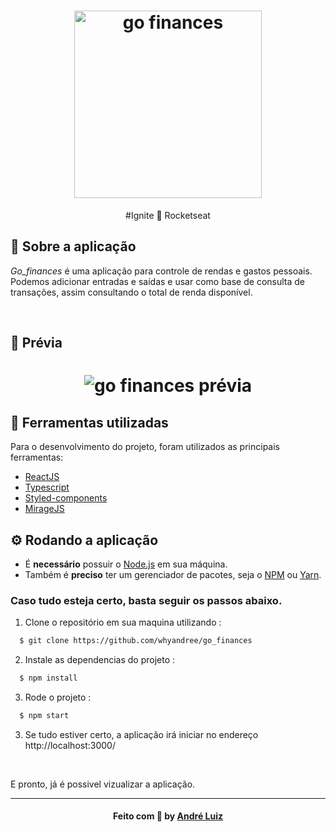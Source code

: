 <h1 align="center">
  <img src="https://github.com/whyandree/go_finances/blob/master/src/assets/logo.svg" alt="go finances" width="300px"/>
</h1>

<p align="center">
  #Ignite 🚀 Rocketseat
</p>

<h2>
  📃 Sobre a aplicação
</h2>

<i>Go_finances</i> é uma aplicação para controle de rendas e gastos pessoais. Podemos adicionar entradas e
saídas e usar como base de consulta de transações, assim consultando o total de renda disponível.

<br/>

<h2>📼 Prévia</h2>
<h1 align="center">
  <img src="https://github.com/whyandree/go_finances/blob/master/public/preview/gofinances_preview.gif" alt="go finances prévia"/>
</h1>


<h2>🔧 Ferramentas utilizadas</h2>
Para o desenvolvimento do projeto, foram utilizados as principais ferramentas:
<ul>
  <li><a href="https://pt-br.reactjs.org/">ReactJS</a></li>
  <li><a href="https://www.typescriptlang.org/">Typescript</a></li>
  <li><a href="https://styled-components.com/">Styled-components</a></li>
  <li><a href="https://miragejs.com/">MirageJS</a></li>
</ul>

<h2>⚙ Rodando a aplicação</h2>
<ul>
  <li>É <b>necessário</b> possuir o <a href="https://nodejs.org/en/">Node.js</a> em sua máquina.</li>
  <li>Também é <b>preciso</b> ter um gerenciador de pacotes, seja o <a href="https://www.npmjs.com/">NPM</a> ou <a href="https://yarnpkg.com/">Yarn</a>.</li>
</ul>

<h3>Caso tudo esteja certo, basta seguir os passos abaixo.</h3>

1. Clone o repositório em sua maquina utilizando :

```sh
  $ git clone https://github.com/whyandree/go_finances
```
2. Instale as dependencias do projeto :
```sh
  $ npm install
```
3. Rode o projeto :
```sh
  $ npm start
```
3. Se tudo estiver certo, a aplicação irá iniciar no endereço http://localhost:3000/

<br />

E pronto, já é possivel vizualizar a aplicação.
<hr>
<h4 align="center">
    Feito com 💜 by <a href="https://www.linkedin.com/in/andreluizx/" target="_blank">André Luiz</a>
</h4>
